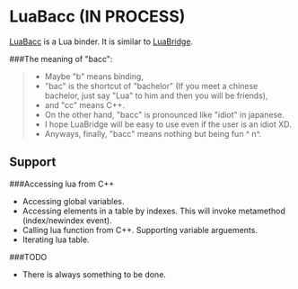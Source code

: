 LuaBacc (IN PROCESS)
=======

[LuaBacc][luabacc] is a Lua binder. It is similar to [LuaBridge][luabridge].

###The meaning of "bacc":
> - Maybe "b" means binding,
> - "bac" is the shortcut of "bachelor" (If you meet a chinese bachelor, just say "Lua" to him and then you will be friends),
> - and "cc" means C++.
> - On the other hand, "bacc" is pronounced like "idiot" in japanese.
> - I hope LuaBridge will be easy to use even if the user is an idiot XD. 
> - Anyways, finally, "bacc" means nothing but being fun ^ n^.

Support
-------
###Accessing lua from C++
- Accessing global variables.
- Accessing elements in a table by indexes. This will invoke metamethod (index/newindex event).
- Calling lua function from C++. Supporting variable arguements.
- Iterating lua table.

###TODO
- There is always something to be done.


  [luabacc]: https://github.com/sKabYY/LuaBacc
  [luabridge]: https://github.com/vinniefalco/LuaBridge
